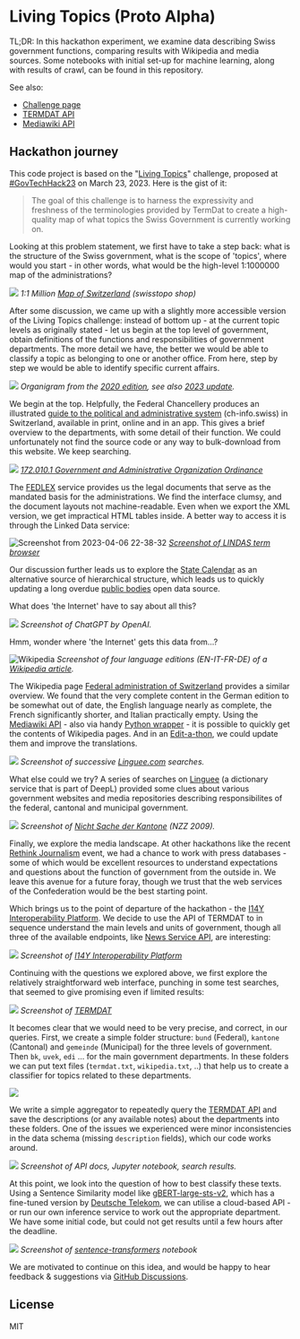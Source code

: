 # Living Topics (Proto Alpha)

TL;DR: In this hackathon experiment, we examine data describing Swiss government functions, comparing results with Wikipedia and media sources. Some notebooks with initial set-up for machine learning, along with results of crawl, can be found in this repository.

See also:

- [Challenge page](https://hack.opendata.ch/project/946)
- [TERMDAT API](https://www.i14y.admin.ch/de/catalog/dataservices/ff0c37eb-2f7c-4ff6-996e-d22b77bf52fc)
- [Mediawiki API](https://www.mediawiki.org/wiki/API:Search)

## Hackathon journey

This code project is based on the "[Living Topics](https://hack.opendata.ch/project/946)" challenge, proposed at [#GovTechHack23](https://www.bk.admin.ch/govtech-hackathon) on March 23, 2023. Here is the gist of it:

> The goal of this challenge is to harness the expressivity and freshness of the terminologies provided by TermDat to create a high-quality map of what topics the Swiss Government is currently working on.

Looking at this problem statement, we first have to take a step back: what is the structure of the Swiss government, what is the scope of 'topics', where would you start - in other words, what would be the high-level 1:1000000 map of the administrations?

![](https://prod-swishop-s3.s3.eu-central-1.amazonaws.com/styles/swt_9_2_1200x267/s3/2023-01/header-lk1000.png)
_1:1 Million [Map of Switzerland](https://shop.swisstopo.admin.ch/en/maps/national-maps/national-map-million) (swisstopo shop)_

After some discussion, we came up with a slightly more accessible version of the Living Topics challenge: instead of bottom up - at the current topic levels as originally stated - let us begin at the top level of government, obtain definitions of the functions and responsibilities of government departments. The more detail we have, the better we would be able to classify a topic as belonging to one or another office. From here, step by step we would be able to identify specific current affairs.

![](https://www.ch-info.swiss/img/containers/1-img/buku_2020_de_44-45-organigramm.jpg/81daf884ace3f577a6118a83a5644515.jpg) _Organigram from the [2020 edition](https://www.ch-info.swiss/edition-2020/bundesverwaltung/bundesverwaltung), see also [2023 update](https://www.ch-info.swiss/edition-2023/die-bundesverwaltung/organigramm)._

We begin at the top. Helpfully, the Federal Chancellery produces an illustrated [guide to the political and administrative system](https://www.ch-info.swiss/edition-2023/edition-2023/deckblatt-ausgabe-2023) (ch-info.swiss) in Switzerland, available in print, online and in an app. This gives a brief overview to the departments, with some detail of their function. We could unfortunately not find the source code or any way to bulk-download from this website. We keep searching.

![](https://i.imgur.com/r3YmGl8.jpg)
_[172.010.1 Government and Administrative Organization Ordinance](https://www.fedlex.admin.ch/eli/cc/1999/170/de#annex_1/lvl_u1)_

The [FEDLEX](https://www.fedlex.admin.ch/) service provides us the legal documents that serve as the mandated basis for the administrations. We find the interface clumsy, and the document layouts not machine-readable. Even when we export the XML version, we get impractical HTML tables inside. A better way to access it is through the Linked Data service:

![Screenshot from 2023-04-06 22-38-32](https://user-images.githubusercontent.com/31819/230489263-1b617d49-db51-40db-a7bc-4c4caf257f1d.png)
_[Screenshot of LINDAS term browser](https://ld.admin.ch/dimension/office)_

Our discussion further leads us to explore the [State Calendar](https://staatskalender.admin.ch/) as an alternative source of hierarchical structure, which leads us to quickly updating a long overdue [public bodies](https://github.com/OpendataCH/public_bodies_of_the_swiss_federation/issues/1) open data source.

What does 'the Internet' have to say about all this?

![](https://i.imgur.com/D2u4cQq.png)
_Screenshot of ChatGPT by OpenAI._

Hmm, wonder where 'the Internet' gets this data from...?

![Wikipedia](https://i.imgur.com/f0bwVOK.jpg) _Screenshot of four language editions (EN-IT-FR-DE) of a [Wikipedia article](https://en.wikipedia.org/wiki/Federal_administration_of_Switzerland)._

The Wikipedia page [Federal administration of Switzerland](https://en.wikipedia.org/wiki/Federal_administration_of_Switzerland) provides a similar overview. We found that the very complete content in the German edition to be somewhat out of date, the English language nearly as complete, the French significantly shorter, and Italian practically empty. Using the [Mediawiki API](https://www.mediawiki.org/wiki/API:Search) - also via handy [Python wrapper](https://github.com/goldsmith/Wikipedia) - it is possible to quickly get the contents of Wikipedia pages. And in an [Edit-a-thon](https://en.wikipedia.org/wiki/Wikipedia:How_to_run_an_edit-a-thon), we could update them and improve the translations.


![](https://i.imgur.com/NI3wK0Z.jpg)
_Screenshot of successive [Linguee.com](https://www.linguee.com/) searches._

What else could we try? A series of searches on [Linguee](https://www.linguee.com/) (a dictionary service that is part of DeepL) provided some clues about various government websites and media repositories describing responsibilites of the federal, cantonal and municipal government. 

![](https://i.imgur.com/GSF4jb6.png)
_Screenshot of [Nicht Sache der Kantone](https://www.nzz.ch/nicht_sache_der_kantone-ld.926167?reduced=true) (NZZ 2009)._

Finally, we explore the media landscape. At other hackathons like the recent [Rethink Journalism](https://opendata.ch/events/rejoha22/) event, we had a chance to work with press databases - some of which would be excellent resources to understand expectations and questions about the function of government from the outside in. We leave this avenue for a future foray, though we trust that the web services of the Confederation would be the best starting point. 

Which brings us to the point of departure of the hackathon - the [I14Y Interoperability Platform](https://www.i14y.admin.ch/de/catalog/all?publisher=e76faf06-72d0-4ac0-ae1b-5d0db67041a5&statuses=Recorded&access_right=PUBLIC). We decide to use the API of TERMDAT to in sequence understand the main levels and units of government, though all three of the available endpoints, like [News Service API](https://www.i14y.admin.ch/de/catalog/dataservices/52b7f97d-df95-45d2-8533-d2a2fa43641a), are interesting:

![](https://i.imgur.com/ZVOSl1M.jpg)
_Screenshot of [I14Y Interoperability Platform](https://www.i14y.admin.ch/)_

Continuing with the questions we explored above, we first explore the relatively straightforward web interface, punching in some test searches, that seemed to give promising even if limited results:

![](https://i.imgur.com/gL2oTbL.jpg)
_Screenshot of [TERMDAT](https://www.termdat.ch/search)_

It becomes clear that we would need to be very precise, and correct, in our queries. First, we create a simple folder structure: `bund` (Federal), `kantone` (Cantonal) and `gemeinde` (Municipal) for the three levels of government. Then `bk`, `uvek`, `edi` ... for the main government departments. In these folders we can put text files (`termdat.txt`, `wikipedia.txt`, ..) that help us to create a classifier for topics related to these departments. 

![](https://i.imgur.com/jLWeNnz.png)

We write a simple aggregator to repeatedly query the [TERMDAT API](https://api.termdat.ch/swagger/index.html) and save the descriptions (or any available notes) about the departments into these folders. One of the issues we experienced were minor inconsistencies in the data schema (missing `description` fields), which our code works around.

![](https://bucketeer-036aa605-c047-4623-8610-f1764b90cf98.s3.amazonaws.com/public/163/QCEKJ08Q6O3VHDOT2IZYP46V/Screenshot_from_20230324_142849.jpg)
_Screenshot of API docs, Jupyter notebook, search results._

At this point, we look into the question of how to best classify these texts. Using a Sentence Similarity model like [gBERT-large-sts-v2](https://huggingface.co/aari1995/German_Semantic_STS_V2), which has a fine-tuned version by [Deutsche Telekom](https://huggingface.co/deutsche-telekom/gbert-large-paraphrase-euclidean), we can utilise a cloud-based API - or run our own inference service to work out the appropriate department. We have some initial code, but could not get results until a few hours after the deadline. 

![](https://i.imgur.com/eWzUuBD.png)
_Screenshot of [sentence-transformers](https://github.com/we-art-o-nauts/living-topics/blob/main/sentence-transformers.ipynb) notebook_

We are motivated to continue on this idea, and would be happy to hear feedback & suggestions via [GitHub Discussions](https://github.com/we-art-o-nauts/living-topics/discussions).

## License

MIT
